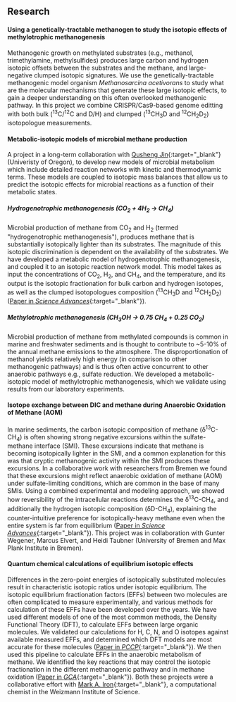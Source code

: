 ## Research

#### Using a genetically-tractable methanogen to study the isotopic effects of methylotrophic methanogenesis
Methanogenic growth on methylated substrates (e.g., methanol, trimethylamine, methylsulfides) produces large carbon and hydrogen isotopic offsets between the substrates and the methane, and large-negative clumped isotopic signatures. We use the genetically-tractable methanogenic model organism _Methanosarcina acetivorans_ to study what are the molecular mechanisms that generate these large isotopic effects, to gain a deeper understanding on this often overlooked methanogenic pathway. In this project we combine CRISPR/Cas9-based genome editting with both bulk (<sup>13</sup>C/<sup>12</sup>C and D/H) and clumped (<sup>13</sup>CH<sub>3</sub>D and <sup>12</sup>CH<sub>2</sub>D<sub>2</sub>) isotopologue measurements.

#### Metabolic-isotopic models of microbial methane production
A project in a long-term collaboration with [Qusheng Jin](https://blogs.uoregon.edu/qjin/){:target="_blank"} (Univeristy of Oregon), to develop new models of microbial metabolism which include detailed reaction networks with kinetic and thermodynamic terms. These models are coupled to isotopic mass balances that allow us to predict the isotopic effects for microbial reactions as a function of their metabolic states.

##### Hydrogenotrophic methanogenesis (CO<sub>2</sub> + 4H<sub>2</sub> &rarr; CH<sub>4</sub>)
Microbial production of methane from CO<sub>2</sub> and H<sub>2</sub> (termed "hydrogenotrophic methanogenesis"), produces methane that is substantially isotopically lighter than its substrates. The magnitude of this isotopic discrimination is dependent on the availability of the substrates. We have developed a metabolic model of hydrogenotrophic methanogenesis, and coupled it to an isotopic reaction network model. This model takes as input the concentrations of CO<sub>2</sub>, H<sub>2</sub>, and CH<sub>4</sub>, and the temperature, and its output is the isotopic fractionation for bulk carbon and hydrogen isotopes, as well as the clumped isotopologues composition (<sup>13</sup>CH<sub>3</sub>D and <sup>12</sup>CH<sub>2</sub>D<sub>2</sub>) ([Paper in *Science Advances*](https://www.science.org/doi/10.1126/sciadv.abm5713){:target="_blank"}).

##### Methylotrophic methanogenesis (CH<sub>3</sub>OH &rarr; 0.75 CH<sub>4</sub> + 0.25 CO<sub>2</sub>)
Microbial production of methane from methylated compounds is common in marine and freshwater sediments and is thought to contribute to &#126;5-10% of the annual methane emissions to the atmosphere. The disproportionation of methanol yields relatively high energy (in comparison to other methanogenic pathways) and is thus often active concurrent to other anaerobic pathways e.g., sulfate reduction. We developed a metabolic-isotopic model of methylotrophic methanogenesis, which we validate using results from our laboratory experiments.

#### Isotope exchange between DIC and methane during Anaerobic Oxidation of Methane (AOM)
In marine sediments, the carbon isotopic composition of methane (&#948;<sup>13</sup>C-CH<sub>4</sub>) is often showing strong negative excursions within the sulfate-methane interface (SMI). These excursions indicate that methane is becoming isotopically lighter in the SMI, and a common explanation for this was that cryptic methanogenic activity within the SMI produces these excursions. In a collaborative work with researchers from Bremen we found that these excursions might reflect anaerobic oxidation of methane (AOM) under sulfate-limiting conditions, which are common in the base of many SMIs. Using a combined experimental and modeling approach, we showed how reversibility of the intracellular reactions determines the &#948;<sup>13</sup>C-CH<sub>4</sub>, and additionally the hydrogen isotopic composition (&#948;D-CH<sub>4</sub>), explaining the counter-intuitive preference for isotopically-heavy methane even when the entire system is far from equilibrium ([Paper in *Science Advances*](http://doi.org/10.1126/sciadv.abe4939){:target="_blank"}). This project was in collaboration with Gunter Wegener, Marcus Elvert, and Heidi Taubner (University of Bremen and Max Plank Institute in Bremen).

#### Quantum chemical calculations of equilibrium isotopic effects
Differences in the zero-point energies of isotopically substituted molecules result in characteristic isotopic ratios under isotopic equilibrium. The isotopic equilibrium fractionation factors (EFFs) between two molecules are often complicated to measure experimentally, and various methods for calculation of these EFFs have been developed over the years. We have used different models of one of the most common methods, the Density Functional Theory (DFT), to calculate EFFs between large organic molecules. We validated our calculations for H, C, N, and O isotopes against available measured EFFs, and determined which DFT models are most accurate for these molecules ([Paper in *PCCP*](https://doi.org/10.1039/C9CP02975C){:target="_blank"}). We then used this pipeline to calculate EFFs in the anaerobic metabolism of methane. We identified the key reactions that may control the isotopic fractionation in the different methanogenic pathway and in methane oxidation ([Paper in *GCA*](https://doi.org/10.1016/j.gca.2020.10.018){:target="_blank"}). Both these projects were a collaborative effort with [Mark A. Iron](https://markiron.wixsite.com/wis-ccu){:target="_blank"}, a computational chemist in the Weizmann Institute of Science.
